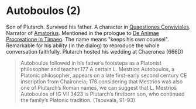 # Autoboulos (2)

Son of Plutarch. Survived his father.  A character in [Quaestiones Conviviales](/Works/Questiones_conviviales.md). Narrator of [Amatorius](/Works/Amatorius.md). Mentioned in the prologue to [De Animae Procreatione in Timaeo](/Works/De_Animae_Procreatione.md). The name means "keeps his own counsel".  Remarkable for his ability (in the dialog) to reproduce the whole conversation faithfully. Plutarch hosted his wedding at Chaeronea (666D)



> Autoboulos followed in his father’s footsteps as a Platonist philosopher and teacher.177 A certain L. Mestrios Autoboulos, a Platonic philosopher, appears on a late first-early second century CE inscription from Chaironeia; 178 considering that Mestrios was also one of Plutarch’s Roman names, we can suggest that L. Mestrios Autoboulos of IG VII 3423 is Plutarch’s firstborn son, who continued the family’s Platonic tradition. 
(Tsouvala, 91-93)